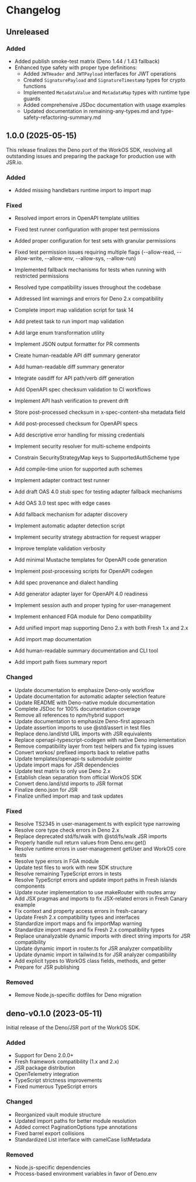 # Changelog

## Unreleased

### Added

- Added publish smoke-test matrix (Deno 1.44 / 1.43 fallback)
- Enhanced type safety with proper type definitions:
  - Added `JWTHeader` and `JWTPayload` interfaces for JWT operations
  - Created `SignaturePayload` and `SignatureTimestamp` types for crypto
    functions
  - Implemented `MetadataValue` and `MetadataMap` types with runtime type guards
  - Added comprehensive JSDoc documentation with usage examples
  - Updated documentation in remaining-any-types.md and
    type-safety-refactoring-summary.md

## 1.0.0 (2025-05-15)

This release finalizes the Deno port of the WorkOS SDK, resolving all
outstanding issues and preparing the package for production use with JSR.io.

### Added

- Added missing handlebars runtime import to import map

### Fixed

- Resolved import errors in OpenAPI template utilities
- Fixed test runner configuration with proper test permissions
- Added proper configuration for test sets with granular permissions
- Fixed test permission issues requiring multiple flags (--allow-read,
  --allow-write, --allow-env, --allow-sys, --allow-run)
- Implemented fallback mechanisms for tests when running with restricted
  permissions
- Resolved type compatibility issues throughout the codebase
- Addressed lint warnings and errors for Deno 2.x compatibility

- Complete import map validation script for task 14
- Add pretest task to run import map validation
- Add large enum transformation utility
- Implement JSON output formatter for PR comments
- Create human-readable API diff summary generator
- Add human-readable diff summary generator
- Integrate oasdiff for API path/verb diff generation
- Add OpenAPI spec checksum validation to CI workflows
- Implement API hash verification to prevent drift
- Store post-processed checksum in x-spec-content-sha metadata field
- Add post-processed checksum for OpenAPI specs
- Add descriptive error handling for missing credentials
- Implement security resolver for multi-scheme endpoints
- Constrain SecurityStrategyMap keys to SupportedAuthScheme type
- Add compile-time union for supported auth schemes
- Implement adapter contract test runner
- Add draft OAS 4.0 stub spec for testing adapter fallback mechanisms
- Add OAS 3.0 test spec with edge cases
- Add fallback mechanism for adapter discovery
- Implement automatic adapter detection script
- Implement security strategy abstraction for request wrapper
- Improve template validation verbosity
- Add minimal Mustache templates for OpenAPI code generation
- Implement post-processing scripts for OpenAPI codegen
- Add spec provenance and dialect handling
- Add generator adapter layer for OpenAPI 4.0 readiness
- Implement session auth and proper typing for user-management
- Implement enhanced FGA module for Deno compatibility
- Add unified import map supporting Deno 2.x with both Fresh 1.x and 2.x
- Add import map documentation
- Add human-readable summary documentation and CLI tool
- Add import path fixes summary report

### Changed

- Update documentation to emphasize Deno-only workflow
- Update documentation for automatic adapter selection feature
- Update README with Deno-native module documentation
- Complete JSDoc for 100% documentation coverage
- Remove all references to npm/hybrid support
- Update documentation to emphasize Deno-first approach
- Update assertion imports to use @std/assert in test files
- Replace deno.land/std URL imports with JSR equivalents
- Replace openapi-typescript-codegen with native Deno implementation
- Remove compatibility layer from test helpers and fix typing issues
- Convert workos/ prefixed imports back to relative paths
- Update templates/openapi-ts submodule pointer
- Update import maps for JSR dependencies
- Update test matrix to only use Deno 2.x
- Establish clean separation from official WorkOS SDK
- Convert deno.land/std imports to JSR format
- Finalize deno.json for JSR
- Finalize unified import map and task updates

### Fixed

- Resolve TS2345 in user-management.ts with explicit type narrowing
- Resolve core type check errors in Deno 2.x
- Replace deprecated std/fs/walk with @std/fs/walk JSR imports
- Properly handle null return values from Deno.env.get()
- Resolve runtime errors in user-management getUser and WorkOS core tests
- Resolve type errors in FGA module
- Update test files to work with new SDK structure
- Resolve remaining TypeScript errors in tests
- Resolve TypeScript errors and update import paths in Fresh islands components
- Update router implementation to use makeRouter with routes array
- Add JSX pragmas and imports to fix JSX-related errors in Fresh Canary example
- Fix context and property access errors in fresh-canary
- Update Fresh 2.x compatibility types and interfaces
- Standardize import maps and fix importMap warning
- Standardize import maps and fix Fresh 2.x compatibility types
- Replace unanalyzable dynamic imports with direct string imports for JSR
  compatibility
- Update dynamic import in router.ts for JSR analyzer compatibility
- Update dynamic import in tailwind.ts for JSR analyzer compatibility
- Add explicit types to WorkOS class fields, methods, and getter
- Prepare for JSR publishing

### Removed

- Remove Node.js-specific dotfiles for Deno migration

## deno-v0.1.0 (2023-05-11)

Initial release of the Deno/JSR port of the WorkOS SDK.

### Added

- Support for Deno 2.0.0+
- Fresh framework compatibility (1.x and 2.x)
- JSR package distribution
- OpenTelemetry integration
- TypeScript strictness improvements
- Fixed numerous TypeScript errors

### Changed

- Reorganized vault module structure
- Updated import paths for better module resolution
- Added correct PaginationOptions type annotations
- Fixed barrel export collisions
- Standardized List interface with camelCase listMetadata

### Removed

- Node.js-specific dependencies
- Process-based environment variables in favor of Deno.env
